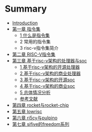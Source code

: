 # Summary

* [Introduction](README.md)
* [第一章 指令集](chapter1.md)
  * [1 什么是指令集](chapter1/1-shi-yao-shi-zhi-ling-ji.md)
  * 2 常用的指令集
  * 3 risc-v指令集简介
* [第二章 RISC-V指令集](risc-vzhi-ling-ji.md)
* [第三章 基于risc-v架构的处理器与soc](di-san-zhang-ji-yu-risc-v-jia-gou-de-chu-li-qi-yu-soc.md)
  * [1 基于risc-v架构的开源处理器](di-san-zhang-ji-yu-risc-v-jia-gou-de-chu-li-qi-yu-soc/1-ji-yu-risc-v-jia-gou-de-kai-yuan-chu-li-qi.md)
  * [2 基于risc-v架构的商业处理器](di-san-zhang-ji-yu-risc-v-jia-gou-de-chu-li-qi-yu-soc/2-ji-yu-risc-v-jia-gou-de-shang-ye-chu-li-qi.md)
  * [3 基于risc-v架构的开源soc](di-san-zhang-ji-yu-risc-v-jia-gou-de-chu-li-qi-yu-soc/3-ji-yu-risc-v-jia-gou-de-kai-yuan-soc.md)
  * [4 基于risc-v架构的商业soc](di-san-zhang-ji-yu-risc-v-jia-gou-de-chu-li-qi-yu-soc/4-ji-yu-risc-v-jia-gou-de-shang-ye-soc.md)
  * [5 总体情况分析](di-san-zhang-ji-yu-risc-v-jia-gou-de-chu-li-qi-yu-soc/5-zong-ti-qing-kuang-fen-xi.md)
  * [参考文献](di-san-zhang-ji-yu-risc-v-jia-gou-de-chu-li-qi-yu-soc/can-kao-wen-xian.md)
* [第四章 rocket与rocket-chip](di-si-zhang-rocket-yu-rocket-chip.md)
* [第五章 lowrisc](di-wu-zhang-lowrisc.md)
* [第六章 ri5cy与pulpino](di-liu-zhang-ri5cy-yu-pulpino.md)
* [第七章 sifive的freedom系列](di-qi-zhang-sifive-de-freedom-xi-lie.md)

